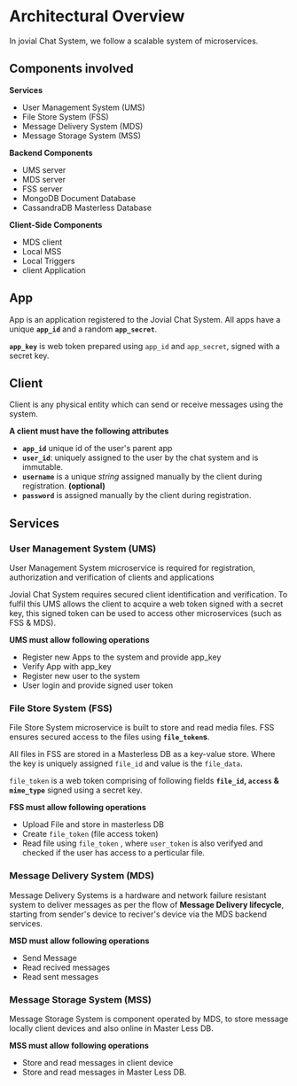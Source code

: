 # Architectural Overview
In jovial Chat System, we follow a scalable system of microservices. 

## Components involved

**Services**

 - User Management System (UMS)
 - File Store System (FSS)
 - Message Delivery System (MDS)
 - Message Storage System (MSS)

**Backend Components**

 - UMS server
 - MDS server
 - FSS server
 - MongoDB Document Database
 - CassandraDB Masterless Database

**Client-Side Components**

 - MDS client
 - Local MSS
 - Local Triggers
 - client Application
 
## App
App is an application registered to the Jovial Chat System. All apps have a unique **`app_id`** and a random **`app_secret`**.

**`app_key`** is web token prepared using `app_id` and `app_secret`, signed with a secret key.

## Client
Client is any physical entity which can send or receive messages using the system.

 **A client must have the following attributes**
 
 - **`app_id`** unique id of the user's parent app
 - **`user_id`**: uniquely assigned to the user by the chat system and is immutable.
 - **`username`** is a unique *string* assigned manually by the client during registration. **(optional)**
 - **`password`** is assigned manually by the client during registration.

## Services

### User Management System (UMS)

User Management System microservice is required for registration, authorization and verification of clients and applications

Jovial Chat System requires secured client identification and verification. To fulfil this UMS allows the client to acquire a web token signed with a secret key, this signed token can be used to access other microservices (such as FSS & MDS).

 **UMS must allow following operations**

 - Register new Apps to the system and provide app_key
 - Verify App with app_key
 - Register new user to the system
 - User login and provide signed user token

### File Store System (FSS)

File Store System microservice is built to store and read media files.
FSS ensures secured access to the files using **`file_token`s**. 

All files in FSS are stored in a Masterless DB as a key-value store. Where the key is uniquely assigned `file_id` and value is the `file_data`.

`file_token` is a web token comprising of following fields **`file_id`, `access` & `mime_type`** signed using a secret key.

 **FSS must allow following operations**

 - Upload File and store in masterless DB
 - Create `file_token` (file access token) 
 - Read file using `file_token` , where `user_token` is also verifyed and checked if the user has access to a perticular file.


### Message Delivery System (MDS)

Message Delivery Systems is a hardware and network failure resistant system to deliver messages as per the flow of **Message Delivery lifecycle**, starting from sender's device to reciver's device via the MDS backend services.

 **MSD must allow following operations**

 - Send Message
 - Read recived messages
 - Read sent messages

### Message Storage System (MSS)

Message Storage System is component operated by MDS, to store message locally client devices and also online in Master Less DB.

 **MSS must allow following operations**

 - Store and read messages in client device
 - Store and read messages in Master Less DB.
